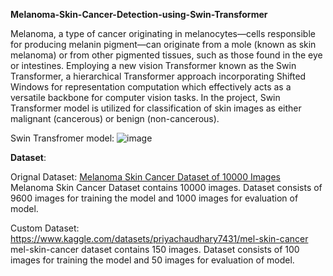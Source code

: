 **Melanoma-Skin-Cancer-Detection-using-Swin-Transformer**


Melanoma, a type of cancer originating in melanocytes—cells responsible for producing melanin pigment—can originate from a mole (known as skin melanoma) or from other pigmented tissues, such as those found in the eye or intestines.
Employing a new vision Transformer known as the Swin Transformer, a hierarchical Transformer approach incorporating Shifted Windows for representation computation which effectively acts as a versatile backbone for computer vision tasks. In the project, Swin Transformer model is utilized for classification of skin images as either malignant (cancerous) or benign (non-cancerous).


Swin Transfromer model:
![image](https://github.com/Priya744/Melanoma-Skin-Cancer-Detection-using-Swin-Transformer/assets/98945781/d9f73abd-83e6-489b-b107-bdad61c5e896)

**Dataset**: 


Orignal Dataset:
[Melanoma Skin Cancer Dataset of 10000 Images](https://www.kaggle.com/datasets/hasnainjaved/melanoma-skin-cancer-dataset-of-10000-images)
Melanoma Skin Cancer Dataset contains 10000 images. 
Dataset consists of 9600 images for training the model and 1000 images for evaluation of model.


Custom Dataset:
https://www.kaggle.com/datasets/priyachaudhary7431/mel-skin-cancer
mel-skin-cancer dataset contains 150 images.
Dataset consists of 100 images for training the model and 50 images for evaluation of model.
